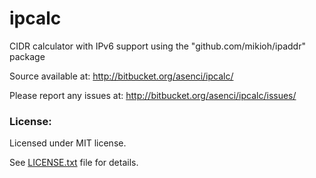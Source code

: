 # ipcalc #

CIDR calculator with IPv6 support using the "github.com/mikioh/ipaddr" package

Source available at: http://bitbucket.org/asenci/ipcalc/

Please report any issues at: http://bitbucket.org/asenci/ipcalc/issues/


### License: ###

Licensed under MIT license.

See [LICENSE.txt](http://bitbucket.org/asenci/ipcalc/raw/master/LICENSE.txt) file for details.
